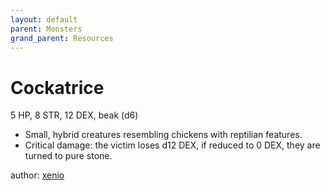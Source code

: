 ```yaml
---
layout: default
parent: Monsters
grand_parent: Resources 
--- 
```


# Cockatrice

5 HP, 8 STR, 12 DEX, beak (d6)  

- Small, hybrid creatures resembling chickens with reptilian features.  
- Critical damage: the victim loses d12 DEX, if reduced to 0 DEX, they are turned to pure stone.  

author: [xenio](https://xenioinabottle.blogspot.com) 
